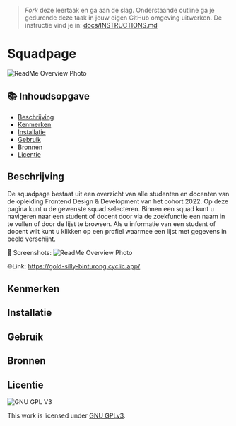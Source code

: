 > _Fork_ deze leertaak en ga aan de slag. Onderstaande outline ga je gedurende deze taak in jouw eigen GitHub omgeving uitwerken. De instructie vind je in: [docs/INSTRUCTIONS.md](docs/INSTRUCTIONS.md)

# Squadpage
![ReadMe Overview Photo](https://user-images.githubusercontent.com/112857487/220894008-0c2f80cf-5706-43a6-8c2c-8a4028846fb8.png)


## 📚 Inhoudsopgave

  * [Beschrijving](#beschrijving)
  * [Kenmerken](#kenmerken)
  * [Installatie](#installatie)
  * [Gebruik](#gebruik)
  * [Bronnen](#bronnen)
  * [Licentie](#licentie)

## Beschrijving
<!-- In de Beschrijving staat hoe je project er uit ziet, hoe het werkt en wat je er mee kan. -->
De squadpage bestaat uit een overzicht van alle studenten en docenten van de opleiding Frontend Design & Development van het cohort 2022. Op deze pagina kunt u de gewenste squad selecteren. Binnen een squad kunt u navigeren naar een student of docent door via de zoekfunctie een naam in te vullen of door de lijst te browsen. Als u informatie van een student of docent wilt kunt u klikken op een profiel waarmee een lijst met gegevens in beeld verschijnt.

📸 Screenshots:
![ReadMe Overview Photo](https://user-images.githubusercontent.com/112857487/220894008-0c2f80cf-5706-43a6-8c2c-8a4028846fb8.png)

🌐Link: https://gold-silly-binturong.cyclic.app/

## Kenmerken
<!-- Bij Kenmerken staat welke technieken zijn gebruikt en hoe. Wat is de HTML structuur? Wat zijn de belangrijkste dingen in CSS? Wat is er met Javascript gedaan en hoe? Misschien heb je een framwork of library gebruikt? -->

## Installatie
<!-- Bij Installatie staat stap-voor-stap beschreven hoe je de development omgeving moet inrichten om aan de repository te kunnen werken. -->

## Gebruik

## Bronnen

## Licentie

![GNU GPL V3](https://www.gnu.org/graphics/gplv3-127x51.png)

This work is licensed under [GNU GPLv3](./LICENSE).
